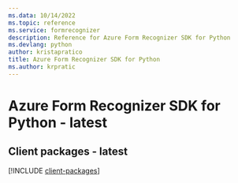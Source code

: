 ```yaml
---
ms.data: 10/14/2022
ms.topic: reference
ms.service: formrecognizer
description: Reference for Azure Form Recognizer SDK for Python
ms.devlang: python
author: kristapratico
title: Azure Form Recognizer SDK for Python
ms.author: krpratic
---
```

# Azure Form Recognizer SDK for Python - latest

## Client packages - latest
[!INCLUDE [client-packages](form-recognizer-client-index.md)]